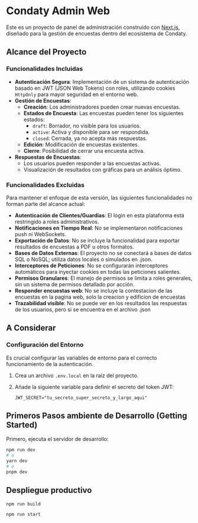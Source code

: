 # Condaty Admin Web

Este es un proyecto de panel de administración construido con [Next.js](https://nextjs.org), diseñado para la gestión de encuestas dentro del ecosistema de Condaty.

## Alcance del Proyecto

### Funcionalidades Incluidas

-   **Autenticación Segura**: Implementación de un sistema de autenticación basado en JWT (JSON Web Tokens) con roles, utilizando cookies `HttpOnly` para mayor seguridad en el entorno web.
-   **Gestión de Encuestas**:
    -   **Creación**: Los administradores pueden crear nuevas encuestas.
    -   **Estados de Encuesta**: Las encuestas pueden tener los siguientes estados:
        -   `draft`: Borrador, no visible para los usuarios.
        -   `active`: Activa y disponible para ser respondida.
        -   `closed`: Cerrada, ya no acepta más respuestas.
    -   **Edición**: Modificación de encuestas existentes.
    -   **Cierre**: Posibilidad de cerrar una encuesta activa.
-   **Respuestas de Encuestas**:
    -   Los usuarios pueden responder a las encuestas activas.
    -   Visualización de resultados con gráficas para un análisis óptimo.

### Funcionalidades Excluidas

Para mantener el enfoque de esta versión, las siguientes funcionalidades no forman parte del alcance actual:

-   **Autenticación de Clientes/Guardias**: El login en esta plataforma está restringido a roles administrativos.
-   **Notificaciones en Tiempo Real**: No se implementaron notificaciones push ni WebSockets.
-   **Exportación de Datos**: No se incluye la funcionalidad para exportar resultados de encuestas a PDF u otros formatos.
-   **Bases de Datos Externas**: El proyecto no se conectará a bases de datos SQL o NoSQL; utiliza datos locales o simulados en .json.
-   **Interceptores de Peticiones**: No se configurarán interceptores automáticos para inyectar cookies en todas las peticiones salientes.
-   **Permisos Granulares**: El manejo de permisos se limita a roles generales, sin un sistema de permisos detallado por acción.
-   **Responder encuestas web**: No se incluye la contestacion de las encuestas en la pagina web, solo la creacion y edificion de encuestas 
-   **Trazabilidad visible**: No se puede ver en los resultados las respuestas de los usuarios, pero si se encuentra en el archivo .json

## A Considerar

### Configuración del Entorno

Es crucial configurar las variables de entorno para el correcto funcionamiento de la autenticación.

1.  Crea un archivo `.env.local` en la raíz del proyecto.
2.  Añade la siguiente variable para definir el secreto del token JWT:

    ```env
    JWT_SECRET="tu_secreto_super_secreto_y_largo_aqui"
    ```

## Primeros Pasos ambiente de Desarrollo (Getting Started)

Primero, ejecuta el servidor de desarrollo:

```bash
npm run dev
# o
yarn dev
# o
pnpm dev
```

## Despliegue productivo
```bash
npm run build

npm run start